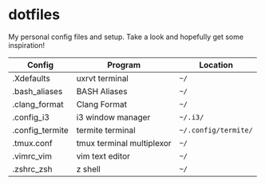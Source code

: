 # dotfiles
My personal config files and setup. Take a look and hopefully get some inspiration!

| Config | Program | Location |
|-------|--------|-------|
| .Xdefaults | uxrvt terminal | `~/` |
| .bash_aliases | BASH Aliases | `~/` |
| .clang_format | Clang Format | `~/` |
| .config_i3 | i3 window manager | `~/.i3/` |
| .config_termite | termite terminal | `~/.config/termite/` |
| .tmux.conf | tmux terminal multiplexor | `~/` |
| .vimrc_vim | vim text editor | `~/` |
| .zshrc_zsh | z shell | `~/` |

